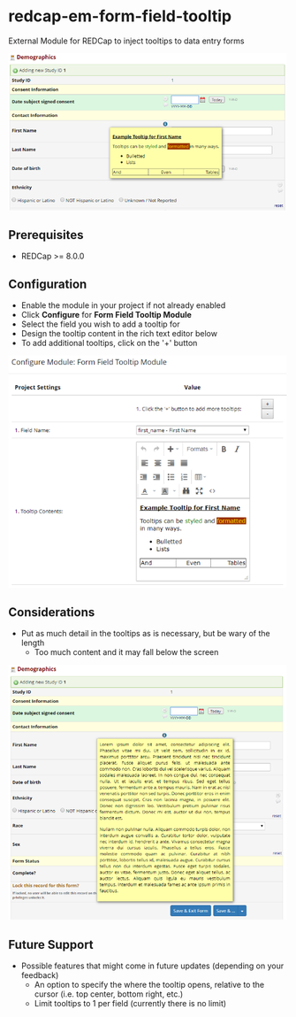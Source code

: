 # redcap-em-form-field-tooltip
External Module for REDCap to inject tooltips to data entry forms

![example output of a form field tooltip](imgs/example.PNG)

## Prerequisites
- REDCap >= 8.0.0

## Configuration
- Enable the module in your project if not already enabled
- Click **Configure** for **Form Field Tooltip Module**
- Select the field you wish to add a tooltip for
- Design the tooltip content in the rich text editor below
- To add additional tooltips, click on the '+' button

![form field tooltip configuration](imgs/config.PNG)

## Considerations
- Put as much detail in the tooltips as is necessary, but be wary of the length
  - Too much content and it may fall below the screen

![example 2 output of a form field tooltip](imgs/example2.PNG)

## Future Support
- Possible features that might come in future updates (depending on your feedback)
  - An option to specify the where the tooltip opens, relative to the cursor (i.e. top center, bottom right, etc.)
  - Limit tooltips to 1 per field (currently there is no limit)
